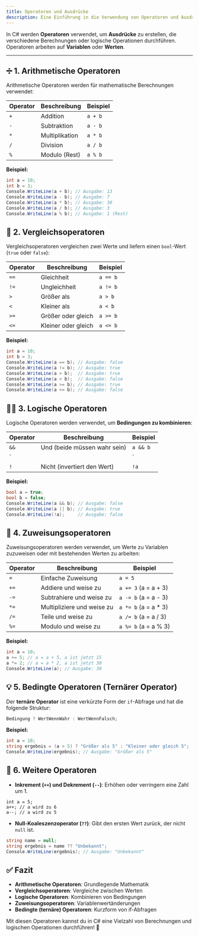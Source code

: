 ```yaml
---
title: Operatoren und Ausdrücke
description: Eine Einführung in die Verwendung von Operatoren und Ausdrücken in C#.
---
```


In C# werden **Operatoren** verwendet, um **Ausdrücke** zu erstellen, die verschiedene Berechnungen oder logische Operationen durchführen. Operatoren arbeiten auf **Variablen** oder **Werten**.

---

## ➗ **1. Arithmetische Operatoren**
Arithmetische Operatoren werden für mathematische Berechnungen verwendet:

| Operator | Beschreibung   | Beispiel     |
|----------|----------------|--------------|
| `+`      | Addition       | `a + b`      |
| `-`      | Subtraktion    | `a - b`      |
| `*`      | Multiplikation | `a * b`      |
| `/`      | Division       | `a / b`      |
| `%`      | Modulo (Rest)  | `a % b`      |

**Beispiel:**

```csharp
int a = 10;
int b = 3;
Console.WriteLine(a + b); // Ausgabe: 13
Console.WriteLine(a - b); // Ausgabe: 7
Console.WriteLine(a * b); // Ausgabe: 30
Console.WriteLine(a / b); // Ausgabe: 3
Console.WriteLine(a % b); // Ausgabe: 1 (Rest)
```

## 🔢 2. Vergleichsoperatoren
Vergleichsoperatoren vergleichen zwei Werte und liefern einen `bool`-Wert (`true` oder `false`):

| Operator | Beschreibung         | Beispiel      |
|----------|----------------------|---------------|
| `==`     | Gleichheit           | `a == b`      |
| `!=`     | Ungleichheit         | `a != b`      |
| `>`      | Größer als           | `a > b`       |
| `<`      | Kleiner als          | `a < b`       |
| `>=`     | Größer oder gleich   | `a >= b`      |
| `<=`     | Kleiner oder gleich  | `a <= b`      |

**Beispiel:**

```csharp
int a = 10;
int b = 3;
Console.WriteLine(a == b); // Ausgabe: false
Console.WriteLine(a != b); // Ausgabe: true
Console.WriteLine(a > b);  // Ausgabe: true
Console.WriteLine(a < b);  // Ausgabe: false
Console.WriteLine(a >= b); // Ausgabe: true
Console.WriteLine(a <= b); // Ausgabe: false
```

## 🧑‍⚖️ 3. Logische Operatoren
Logische Operatoren werden verwendet, um **Bedingungen zu kombinieren**:

| Operator | Beschreibung                 | Beispiel  |
|----------|------------------------------|-----------|
| `&&`     | Und (beide müssen wahr sein) | `a && b`  |
| `        |                              | `         |
| `!`      | Nicht (invertiert den Wert)  | `!a`      |

**Beispiel:**

```csharp
bool a = true;
bool b = false;
Console.WriteLine(a && b); // Ausgabe: false
Console.WriteLine(a || b); // Ausgabe: true
Console.WriteLine(!a);     // Ausgabe: false
```

## 🧮 4. Zuweisungsoperatoren

Zuweisungsoperatoren werden verwendet, um Werte zu Variablen zuzuweisen oder mit bestehenden Werten zu arbeiten:

| Operator | Beschreibung               | Beispiel             |
|----------|----------------------------|----------------------|
| `=`      | Einfache Zuweisung         | `a = 5`              |
| `+=`     | Addiere und weise zu       | `a += 3` (a = a + 3) |
| `-=`     | Subtrahiere und weise zu   | `a -= b` (a = a - 3) |
| `*=`     | Multipliziere und weise zu | `a *= b` (a = a * 3) |
| `/=`     | Teile und weise zu         | `a /= b` (a = a / 3) |
| `%=`     | Modulo und weise zu        | `a %= b` (a = a % 3) |

**Beispiel:**

```csharp
int a = 10;
a += 5; // a = a + 5, a ist jetzt 15
a *= 2; // a = a * 2, a ist jetzt 30
Console.WriteLine(a); // Ausgabe: 30
```

## 💡 5. Bedingte Operatoren (Ternärer Operator)

Der **ternäre Operator** ist eine verkürzte Form der `if`-Abfrage und hat die folgende Struktur:

```csharp
Bedingung ? WertWennWahr : WertWennFalsch;
```

**Beispiel:**

```csharp
int a = 10;
string ergebnis = (a > 5) ? "Größer als 5" : "Kleiner oder gleich 5";
Console.WriteLine(ergebnis); // Ausgabe: "Größer als 5"
```

## 🚀 6. Weitere Operatoren

- **Inkrement (`++`) und Dekrement (`--`)**: Erhöhen oder verringern eine Zahl um 1.

```sharp
int a = 5;
a++; // a wird zu 6
a--; // a wird zu 5
```

- **Null-Koaleszenzoperator (`??`)**: Gibt den ersten Wert zurück, der nicht `null` ist.

```csharp
string name = null;
string ergebnis = name ?? "Unbekannt";
Console.WriteLine(ergebnis); // Ausgabe: "Unbekannt"
```

## ✅ Fazit

- **Arithmetische Operatoren**: Grundlegende Mathematik
- **Vergleichsoperatoren**: Vergleiche zwischen Werten
- **Logische Operatoren**: Kombinieren von Bedingungen
- **Zuweisungsoperatoren**: Variablenwertänderungen
- **Bedingte (ternäre) Operatoren**: Kurzform von if-Abfragen

Mit diesen Operatoren kannst du in C# eine Vielzahl von Berechnungen und logischen Operationen durchführen! 🚀